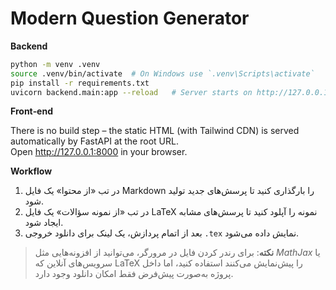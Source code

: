 
# Modern Question Generator

**Backend**

```bash
python -m venv .venv
source .venv/bin/activate  # On Windows use `.venv\Scripts\activate`
pip install -r requirements.txt
uvicorn backend.main:app --reload   # Server starts on http://127.0.0.1:8000
```

**Front‑end**

There is no build step – the static HTML (with Tailwind CDN) is served automatically by FastAPI at the root URL.  
Open http://127.0.0.1:8000 in your browser.

**Workflow**

1. در تب «از محتوا» یک فایل Markdown را بارگذاری کنید تا پرسش‌های جدید تولید شود.  
2. در تب «از نمونه سؤالات» یک فایل LaTeX نمونه را آپلود کنید تا پرسش‌های مشابه ایجاد شود.  
3. بعد از اتمام پردازش، یک لینک برای دانلود خروجی `.tex` نمایش داده می‌شود.

> **نکته**: برای رندر کردن فایل در مرورگر، می‌توانید از افزونه‌هایی مثل *MathJax* یا سرویس‌های آنلاین که LaTeX را پیش‌نمایش می‌کنند استفاده کنید، اما داخل پروژه به‌صورت پیش‌فرض فقط امکان دانلود وجود دارد.
